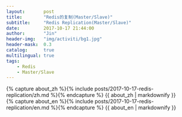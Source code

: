 ```yaml
---
layout:       post
title:        "Redis的复制(Master/Slave)"
subtitle:     "Redis Replication(Master/Slave)"
date:         2017-10-17 21:44:00
author:       "Jin"
header-img:   "img/activiti/bg1.jpg"
header-mask:  0.3
catalog:      true
multilingual: true
tags:
    - Redis
    - Master/Slave
---
```


<!-- Chinese Version -->
<div class="zh post-container">
    {% capture about_zh %}{% include posts/2017-10-17-redis-replication/zh.md %}{% endcapture %}
    {{ about_zh | markdownify }}
</div>

<!-- English Version -->
<div class="en post-container">
    {% capture about_en %}{% include posts/2017-10-17-redis-replication/en.md %}{% endcapture %}
    {{ about_en | markdownify }}
</div>